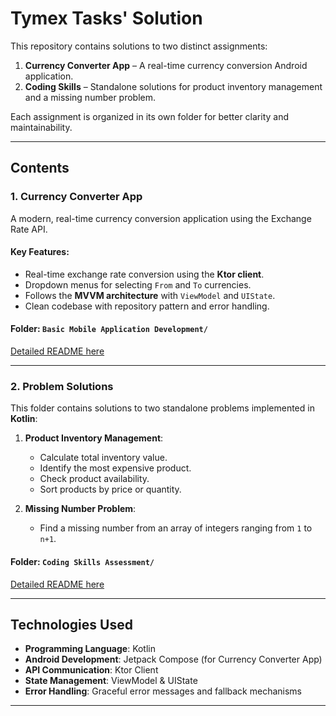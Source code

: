 # Tymex Tasks' Solution

This repository contains solutions to two distinct assignments:  
1. **Currency Converter App** – A real-time currency conversion Android application.  
2. **Coding Skills** – Standalone solutions for product inventory management and a missing number problem.  

Each assignment is organized in its own folder for better clarity and maintainability.

---

## **Contents**

### **1. Currency Converter App**
A modern, real-time currency conversion application using the Exchange Rate API.  

#### **Key Features**:
- Real-time exchange rate conversion using the **Ktor client**.
- Dropdown menus for selecting `From` and `To` currencies.
- Follows the **MVVM architecture** with `ViewModel` and `UIState`.
- Clean codebase with repository pattern and error handling.

#### **Folder**: `Basic Mobile Application Development/`  
[Detailed README here](BasicMobileApplicationDevelopment/README.md)

---

### **2. Problem Solutions**
This folder contains solutions to two standalone problems implemented in **Kotlin**:  
1. **Product Inventory Management**:  
   - Calculate total inventory value.
   - Identify the most expensive product.
   - Check product availability.
   - Sort products by price or quantity.
   
2. **Missing Number Problem**:  
   - Find a missing number from an array of integers ranging from `1` to `n+1`.

#### **Folder**: `Coding Skills Assessment/`  
[Detailed README here](CodingSkillsAssessment/README.md)

---

## **Technologies Used**
- **Programming Language**: Kotlin
- **Android Development**: Jetpack Compose (for Currency Converter App)
- **API Communication**: Ktor Client
- **State Management**: ViewModel & UIState
- **Error Handling**: Graceful error messages and fallback mechanisms

---
